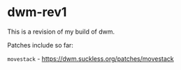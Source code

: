 # dwm-rev1

This is a revision of my build of dwm.

Patches include so far:

`movestack` - https://dwm.suckless.org/patches/movestack
